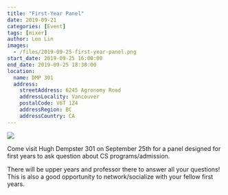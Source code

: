 ```yaml
---
title: "First-Year Panel"
date: 2019-09-21
categories: [Event]
tags: [mixer]
author: Leo Lin
images:
  - /files/2019-09-25-first-year-panel.png
start_date: 2019-09-25 16:00:00
end_date: 2019-09-25 18:30:00
location:
  name: DMP 301
  address:
    streetAddress: 6245 Agronomy Road
    addressLocality: Vancouver
    postalCode: V6T 1Z4
    addressRegion: BC
    addressCountry: CA
---
```


![](/files/2019-09-25-first-year-panel.png)


Come visit Hugh Dempster 301 on September 25th for a panel designed for first years to ask question about CS programs/admission.

There will be upper years and professor there to answer all your questions! This is also a good opportunity to network/socialize with your fellow first years.
